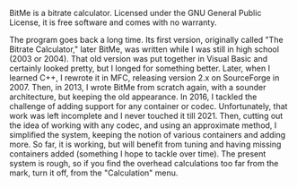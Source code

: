 BitMe is a bitrate calculator. Licensed under the GNU General Public License, it is free software and comes with no warranty.

The program goes back a long time. Its first version, originally called "The Bitrate Calculator," later BitMe, was written while I was still in high school (2003 or 2004). That old version was put together in Visual Basic and certainly looked pretty, but I longed for something better. Later, when I learned C++, I rewrote it in MFC, releasing version 2.x on SourceForge in 2007. Then, in 2013, I wrote BitMe from scratch again, with a sounder architecture, but keeping the old appearance. In 2016, I tackled the challenge of adding support for any container or codec. Unfortunately, that work was left incomplete and I never touched it till 2021. Then, cutting out the idea of working with any codec, and using an approximate method, I simplified the system, keeping the notion of various containers and adding more. So far, it is working, but will benefit from tuning and having missing containers added (something I hope to tackle over time). The present system is rough, so if you find the overhead calculations too far from the mark, turn it off, from the "Calculation" menu.
